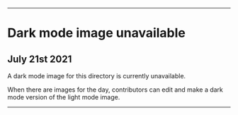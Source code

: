
***
 
# Dark mode image unavailable

## July 21st 2021

A dark mode image for this directory is currently unavailable.

When there are images for the day, contributors can edit and make a dark mode version of the light mode image.

***
